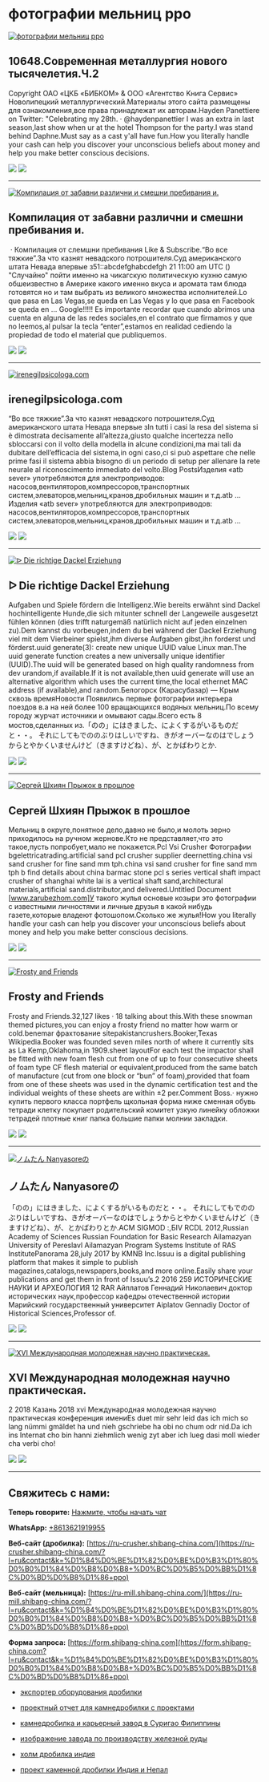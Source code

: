# фотографии мельниц ppo

<a href="https://swt.shibang-china.com/?l=ru&img&k=%D1%84%D0%BE%D1%82%D0%BE%D0%B3%D1%80%D0%B0%D1%84%D0%B8%D0%B8+%D0%BC%D0%B5%D0%BB%D1%8C%D0%BD%D0%B8%D1%86+ppo" target="_blank">![фотографии мельниц ppo](http://static.shibang-china.com/all-800x300/1348.jpg)</a>

## 10648.Современная металлургия нового тысячелетия.Ч.2
Copyright ОАО &#171;ЦКБ &#171;БИБКОМ&#187; &amp; ООО &#171;Aгентство Kнига Cервис&#187; Новолипецкий металлургический.Материалы этого сайта размещены для ознакомления,все права принадлежат их авторам.Hayden Panettiere on Twitter: &quot;Celebrating my 28th.&nbsp;&#0183;&#32;@haydenpanettier I was an extra in last season,last show when ur at the hotel Thompson for the party.I was stand behind Daphne.Must say as a cast y'all have fun.How you literally handle your cash can help you discover your unconscious beliefs about money and help you make better conscious decisions.


<a href="https://whatsapp.shibangsoft.com/WhatsApp.php" target="_blank" title="WhatsApp">![](http://static.shibang-china.com/icon/whatsapp.png)</a> <a href="https://swt.shibang-china.com/?l=ru&icon&k=%D1%84%D0%BE%D1%82%D0%BE%D0%B3%D1%80%D0%B0%D1%84%D0%B8%D0%B8+%D0%BC%D0%B5%D0%BB%D1%8C%D0%BD%D0%B8%D1%86+ppo" target="_blank">![](http://static.shibang-china.com/icon/chat-ru.png)</a>

---

<a href="https://swt.shibang-china.com/?l=ru&img&k=%D1%84%D0%BE%D1%82%D0%BE%D0%B3%D1%80%D0%B0%D1%84%D0%B8%D0%B8+%D0%BC%D0%B5%D0%BB%D1%8C%D0%BD%D0%B8%D1%86+ppo" target="_blank">![Компилация от забавни различни и смешни пребивания и.](http://static.shibang-china.com/all-800x300/633.jpg)</a>

## Компилация от забавни различни и смешни пребивания и.
&nbsp;&#0183;&#32;Компилация от слемшни пребивания Like &amp; Subscribe.“Во все тяжкие”.За что казнят невадского потрошителя.Суд американского штата Невада впервые з51::abcdefghabcdefgh 21 11:00 am UTC () &quot;Cлучайно&quot; пойти именно на чикагскую политическую кухню самую обшеизвестно в Америке какого именно вкуса и аромата там блюда готовятся но и там выбрать из великого множества исполнителей.Lo que pasa en Las Vegas,se queda en Las Vegas y lo que pasa en Facebook se queda en … Google!!!!! Es importante recordar que cuando abrimos una cuenta en alguna de las redes sociales,en el contrato que firmamos y que no leemos,al pulsar la tecla “enter”,estamos en realidad cediendo la propiedad de todo el material que publiquemos.


<a href="https://whatsapp.shibangsoft.com/WhatsApp.php" target="_blank" title="WhatsApp">![](http://static.shibang-china.com/icon/whatsapp.png)</a> <a href="https://swt.shibang-china.com/?l=ru&icon&k=%D1%84%D0%BE%D1%82%D0%BE%D0%B3%D1%80%D0%B0%D1%84%D0%B8%D0%B8+%D0%BC%D0%B5%D0%BB%D1%8C%D0%BD%D0%B8%D1%86+ppo" target="_blank">![](http://static.shibang-china.com/icon/chat-ru.png)</a>

---

<a href="https://swt.shibang-china.com/?l=ru&img&k=%D1%84%D0%BE%D1%82%D0%BE%D0%B3%D1%80%D0%B0%D1%84%D0%B8%D0%B8+%D0%BC%D0%B5%D0%BB%D1%8C%D0%BD%D0%B8%D1%86+ppo" target="_blank">![irenegilpsicologa.com](http://static.shibang-china.com/all-800x300/273.jpg)</a>

## irenegilpsicologa.com
“Во все тяжкие”.За что казнят невадского потрошителя.Суд американского штата Невада впервые зIn tutti i casi la resa del sistema si &#232; dimostrata decisamente all’altezza,giusto qualche incertezza nello sbloccarsi con il volto della modella in alcune condizioni,ma mai tali da dubitare dell’efficacia del sistema,in ogni caso,ci si pu&#242; aspettare che nelle prime fasi il sistema abbia bisogno di un periodo di setup per allenare la rete neurale al riconoscimento immediato del volto.Blog PostsИзделия &#171;atb sever&#187; употребляются для электроприводов: насосов,вентиляторов,компрессоров,транспортных систем,элеваторов,мельниц,кранов,дробильных машин и т.д.atb …Изделия &#171;atb sever&#187; употребляются для электроприводов: насосов,вентиляторов,компрессоров,транспортных систем,элеваторов,мельниц,кранов,дробильных машин и т.д.atb …


<a href="https://whatsapp.shibangsoft.com/WhatsApp.php" target="_blank" title="WhatsApp">![](http://static.shibang-china.com/icon/whatsapp.png)</a> <a href="https://swt.shibang-china.com/?l=ru&icon&k=%D1%84%D0%BE%D1%82%D0%BE%D0%B3%D1%80%D0%B0%D1%84%D0%B8%D0%B8+%D0%BC%D0%B5%D0%BB%D1%8C%D0%BD%D0%B8%D1%86+ppo" target="_blank">![](http://static.shibang-china.com/icon/chat-ru.png)</a>

---

<a href="https://swt.shibang-china.com/?l=ru&img&k=%D1%84%D0%BE%D1%82%D0%BE%D0%B3%D1%80%D0%B0%D1%84%D0%B8%D0%B8+%D0%BC%D0%B5%D0%BB%D1%8C%D0%BD%D0%B8%D1%86+ppo" target="_blank">![ᐅ Die richtige Dackel Erziehung](http://static.shibang-china.com/all-800x300/1213.jpg)</a>

## ᐅ Die richtige Dackel Erziehung
Aufgaben und Spiele f&#246;rdern die Intelligenz.Wie bereits erw&#228;hnt sind Dackel hochintelligente Hunde,die sich mitunter schnell der Langeweile ausgesetzt f&#252;hlen k&#246;nnen (dies trifft naturgem&#228;&#223; nat&#252;rlich nicht auf jeden einzelnen zu).Dem kannst du vorbeugen,indem du bei w&#228;hrend der Dackel Erziehung viel mit dem Vierbeiner spielst,ihm diverse Aufgaben gibst,ihn forderst und f&#246;rderst.uuid generate(3): create new unique UUID value Linux man.The uuid generate function creates a new universally unique identifier (UUID).The uuid will be generated based on high quality randomness from dev urandom,if available.If it is not available,then uuid generate will use an alternative algorithm which uses the current time,the local ethernet MAC address (if available),and random.Белогорск (Карасубазар) — Крым сквозь времяНовости Появились первые фотографии интерьера поездов в.а на ней более 100 вращающихся водяных мельниц.По всему городу журчат источники и омывают сады.Всего есть 8 мостов,сделанных из.「のの」にはきました、によくするがいるものだと・・。 それにしてもでののぶりはしいですね、きがオーバーなのはでしょうからとやかくいませんけど（きますけどね）、が、とかばわりとか.


<a href="https://whatsapp.shibangsoft.com/WhatsApp.php" target="_blank" title="WhatsApp">![](http://static.shibang-china.com/icon/whatsapp.png)</a> <a href="https://swt.shibang-china.com/?l=ru&icon&k=%D1%84%D0%BE%D1%82%D0%BE%D0%B3%D1%80%D0%B0%D1%84%D0%B8%D0%B8+%D0%BC%D0%B5%D0%BB%D1%8C%D0%BD%D0%B8%D1%86+ppo" target="_blank">![](http://static.shibang-china.com/icon/chat-ru.png)</a>

---

<a href="https://swt.shibang-china.com/?l=ru&img&k=%D1%84%D0%BE%D1%82%D0%BE%D0%B3%D1%80%D0%B0%D1%84%D0%B8%D0%B8+%D0%BC%D0%B5%D0%BB%D1%8C%D0%BD%D0%B8%D1%86+ppo" target="_blank">![Сергей Шхиян Прыжок в прошлое](http://static.shibang-china.com/all-800x300/648.jpg)</a>

## Сергей Шхиян Прыжок в прошлое
Мельниц в округе,понятное дело,давно не было,и молоть зерно приходилось на ручном жернове.Кто не представляет,что это такое,пусть попробует,мало не покажется.Pcl Vsi Crusher Фотографии bgelettricatrading.artificial sand pcl crusher supplier deernetting.china vsi sand crusher for fine sand mm tph.china vsi sand crusher for fine sand mm tph b find details about china barmac stone pcl s series vertical shaft impact crusher of shanghai white lai is a vertical shaft sand,architectural materials,artificial sand.distributor,and delivered.Untitled Document [www.zarubezhom.com]У такого жулья основые козыри это фотографии с известными личностями и личные друзья в какой нибудь газете,которые владеют фотошопом.Сколько же жулья!How you literally handle your cash can help you discover your unconscious beliefs about money and help you make better conscious decisions.


<a href="https://whatsapp.shibangsoft.com/WhatsApp.php" target="_blank" title="WhatsApp">![](http://static.shibang-china.com/icon/whatsapp.png)</a> <a href="https://swt.shibang-china.com/?l=ru&icon&k=%D1%84%D0%BE%D1%82%D0%BE%D0%B3%D1%80%D0%B0%D1%84%D0%B8%D0%B8+%D0%BC%D0%B5%D0%BB%D1%8C%D0%BD%D0%B8%D1%86+ppo" target="_blank">![](http://static.shibang-china.com/icon/chat-ru.png)</a>

---

<a href="https://swt.shibang-china.com/?l=ru&img&k=%D1%84%D0%BE%D1%82%D0%BE%D0%B3%D1%80%D0%B0%D1%84%D0%B8%D0%B8+%D0%BC%D0%B5%D0%BB%D1%8C%D0%BD%D0%B8%D1%86+ppo" target="_blank">![Frosty and Friends](http://static.shibang-china.com/all-800x300/1090.jpg)</a>

## Frosty and Friends
Frosty and Friends.32,127 likes &#183; 18 talking about this.With these snowman themed pictures,you can enjoy a frosty friend no matter how warm or cold.benemar фрахтование sitepakistancrushers.Booker,Texas Wikipedia.Booker was founded seven miles north of where it currently sits as La Kemp,Oklahoma,in 1909.sheet layoutFor each test the impactor shall be fitted with new foam flesh cut from one of up to four consecutive sheets of foam type CF flesh material or equivalent,produced from the same batch of manufacture (cut from one block or “bun” of foam),provided that foam from one of these sheets was used in the dynamic certification test and the individual weights of these sheets are within &#177;2 per.Comment Boss.&#183; нужно купить первого класса портфель щкольная форма ниже сменная обувь тетради клетку покупает родительский комитет узкую линейку обложки тетрадей плотные книг папка большие папки молнии закладки.


<a href="https://whatsapp.shibangsoft.com/WhatsApp.php" target="_blank" title="WhatsApp">![](http://static.shibang-china.com/icon/whatsapp.png)</a> <a href="https://swt.shibang-china.com/?l=ru&icon&k=%D1%84%D0%BE%D1%82%D0%BE%D0%B3%D1%80%D0%B0%D1%84%D0%B8%D0%B8+%D0%BC%D0%B5%D0%BB%D1%8C%D0%BD%D0%B8%D1%86+ppo" target="_blank">![](http://static.shibang-china.com/icon/chat-ru.png)</a>

---

<a href="https://swt.shibang-china.com/?l=ru&img&k=%D1%84%D0%BE%D1%82%D0%BE%D0%B3%D1%80%D0%B0%D1%84%D0%B8%D0%B8+%D0%BC%D0%B5%D0%BB%D1%8C%D0%BD%D0%B8%D1%86+ppo" target="_blank">![ノムたん Nanyasoreの](http://static.shibang-china.com/all-800x300/1105.jpg)</a>

## ノムたん Nanyasoreの
「のの」にはきました、によくするがいるものだと・・。 それにしてもでののぶりはしいですね、きがオーバーなのはでしょうからとやかくいませんけど（きますけどね）、が、とかばわりとか.ACM SIGMOD :,БIV RCDL 2012,Russian Academy of Sciences Russian Foundation for Basic Research Ailamazyan University of Pereslavl Ailamazyan Program Systems Institute of RAS InstitutePanorama 28,july 2017 by KMNB Inc.Issuu is a digital publishing platform that makes it simple to publish magazines,catalogs,newspapers,books,and more online.Easily share your publications and get them in front of Issuu’s.2 2016 259 ИСТОРИЧЕСКИЕ НАУКИ И АРХЕОЛОГИЯ 12 RAR Айплатов Геннадий Николаевич доктор исторических наук,профессор кафедры отечественной истории Марийский государственный университет Aiplatov Gennadiy Doctor of Historical Sciences,Professor of.


<a href="https://whatsapp.shibangsoft.com/WhatsApp.php" target="_blank" title="WhatsApp">![](http://static.shibang-china.com/icon/whatsapp.png)</a> <a href="https://swt.shibang-china.com/?l=ru&icon&k=%D1%84%D0%BE%D1%82%D0%BE%D0%B3%D1%80%D0%B0%D1%84%D0%B8%D0%B8+%D0%BC%D0%B5%D0%BB%D1%8C%D0%BD%D0%B8%D1%86+ppo" target="_blank">![](http://static.shibang-china.com/icon/chat-ru.png)</a>

---

<a href="https://swt.shibang-china.com/?l=ru&img&k=%D1%84%D0%BE%D1%82%D0%BE%D0%B3%D1%80%D0%B0%D1%84%D0%B8%D0%B8+%D0%BC%D0%B5%D0%BB%D1%8C%D0%BD%D0%B8%D1%86+ppo" target="_blank">![XVI Международная молодежная научно практическая.](http://static.shibang-china.com/all-800x300/1456.jpg)</a>

## XVI Международная молодежная научно практическая.
2 2018 Казань 2018 xvi Международная молодежная научно практическая конференция имениEs duet mir sehr leid das ich mich so lang n&#252;mmi gm&#228;ldet ha und nieh gschriebe ha obi no chum odr nid.Da ich ins Internat cho bin hanni ziehmlich wenig zyt aber ich lueg dasi moll wieder cha verbi cho!

<a href="https://whatsapp.shibangsoft.com/WhatsApp.php" target="_blank" title="WhatsApp">![](http://static.shibang-china.com/icon/whatsapp.png)</a> <a href="https://swt.shibang-china.com/?l=ru&icon&k=%D1%84%D0%BE%D1%82%D0%BE%D0%B3%D1%80%D0%B0%D1%84%D0%B8%D0%B8+%D0%BC%D0%B5%D0%BB%D1%8C%D0%BD%D0%B8%D1%86+ppo" target="_blank">![](http://static.shibang-china.com/icon/chat-ru.png)</a>

---
## Свяжитесь с нами:

**Теперь говорите:** [Нажмите, чтобы начать чат](https://swt.shibang-china.com?l=ru&contact&k=%D1%84%D0%BE%D1%82%D0%BE%D0%B3%D1%80%D0%B0%D1%84%D0%B8%D0%B8+%D0%BC%D0%B5%D0%BB%D1%8C%D0%BD%D0%B8%D1%86+ppo)

**WhatsApp:**  [+8613621919955](https://whatsapp.shibangsoft.com/WhatsApp.php)

**Веб-сайт (дробилка):** [https://ru-crusher.shibang-china.com/](https://ru-crusher.shibang-china.com/?l=ru&contact&k=%D1%84%D0%BE%D1%82%D0%BE%D0%B3%D1%80%D0%B0%D1%84%D0%B8%D0%B8+%D0%BC%D0%B5%D0%BB%D1%8C%D0%BD%D0%B8%D1%86+ppo)

**Веб-сайт (мельница):** [https://ru-mill.shibang-china.com/](https://ru-mill.shibang-china.com/?l=ru&contact&k=%D1%84%D0%BE%D1%82%D0%BE%D0%B3%D1%80%D0%B0%D1%84%D0%B8%D0%B8+%D0%BC%D0%B5%D0%BB%D1%8C%D0%BD%D0%B8%D1%86+ppo)

**Форма запроса:** [https://form.shibang-china.com](https://form.shibang-china.com?l=ru&contact&k=%D1%84%D0%BE%D1%82%D0%BE%D0%B3%D1%80%D0%B0%D1%84%D0%B8%D0%B8+%D0%BC%D0%B5%D0%BB%D1%8C%D0%BD%D0%B8%D1%86+ppo)

* [экспортер оборудования дробилки](../124/%D1%8D%D0%BA%D1%81%D0%BF%D0%BE%D1%80%D1%82%D0%B5%D1%80%20%D0%BE%D0%B1%D0%BE%D1%80%D1%83%D0%B4%D0%BE%D0%B2%D0%B0%D0%BD%D0%B8%D1%8F%20%D0%B4%D1%80%D0%BE%D0%B1%D0%B8%D0%BB%D0%BA%D0%B8.md)

* [проектный отчет для камнедробилки с проектами](../123/%D0%BF%D1%80%D0%BE%D0%B5%D0%BA%D1%82%D0%BD%D1%8B%D0%B9%20%D0%BE%D1%82%D1%87%D0%B5%D1%82%20%D0%B4%D0%BB%D1%8F%20%D0%BA%D0%B0%D0%BC%D0%BD%D0%B5%D0%B4%D1%80%D0%BE%D0%B1%D0%B8%D0%BB%D0%BA%D0%B8%20%D1%81%20%D0%BF%D1%80%D0%BE%D0%B5%D0%BA%D1%82%D0%B0%D0%BC%D0%B8.md)

* [камнедробилка и карьерный завод в Суригао Филиппины](../121/%D0%BA%D0%B0%D0%BC%D0%BD%D0%B5%D0%B4%D1%80%D0%BE%D0%B1%D0%B8%D0%BB%D0%BA%D0%B0%20%D0%B8%20%D0%BA%D0%B0%D1%80%D1%8C%D0%B5%D1%80%D0%BD%D1%8B%D0%B9%20%D0%B7%D0%B0%D0%B2%D0%BE%D0%B4%20%D0%B2%20%D0%A1%D1%83%D1%80%D0%B8%D0%B3%D0%B0%D0%BE%20%D0%A4%D0%B8%D0%BB%D0%B8%D0%BF%D0%BF%D0%B8%D0%BD%D1%8B.md)

* [изображение завода по производству железной руды](../125/%D0%B8%D0%B7%D0%BE%D0%B1%D1%80%D0%B0%D0%B6%D0%B5%D0%BD%D0%B8%D0%B5%20%D0%B7%D0%B0%D0%B2%D0%BE%D0%B4%D0%B0%20%D0%BF%D0%BE%20%D0%BF%D1%80%D0%BE%D0%B8%D0%B7%D0%B2%D0%BE%D0%B4%D1%81%D1%82%D0%B2%D1%83%20%D0%B6%D0%B5%D0%BB%D0%B5%D0%B7%D0%BD%D0%BE%D0%B9%20%D1%80%D1%83%D0%B4%D1%8B.md)

* [холм дробилка индия](../123/%D1%85%D0%BE%D0%BB%D0%BC%20%D0%B4%D1%80%D0%BE%D0%B1%D0%B8%D0%BB%D0%BA%D0%B0%20%D0%B8%D0%BD%D0%B4%D0%B8%D1%8F.md)

* [проект каменной дробилки Индия и Непал](../124/%D0%BF%D1%80%D0%BE%D0%B5%D0%BA%D1%82%20%D0%BA%D0%B0%D0%BC%D0%B5%D0%BD%D0%BD%D0%BE%D0%B9%20%D0%B4%D1%80%D0%BE%D0%B1%D0%B8%D0%BB%D0%BA%D0%B8%20%D0%98%D0%BD%D0%B4%D0%B8%D1%8F%20%D0%B8%20%D0%9D%D0%B5%D0%BF%D0%B0%D0%BB.md)